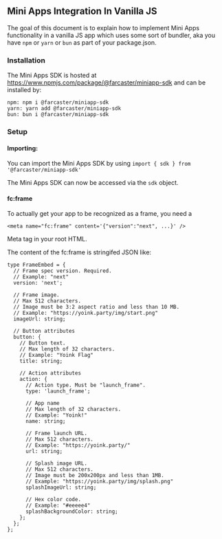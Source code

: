 ## Mini Apps Integration In Vanilla JS

The goal of this document is to explain how to implement Mini Apps functionality in a vanilla JS app which uses some sort of bundler, aka you have `npm` or `yarn` or `bun` as part of your package.json.

### Installation

The Mini Apps SDK is hosted at https://www.npmjs.com/package/@farcaster/miniapp-sdk and can be installed by:

```
npm: npm i @farcaster/miniapp-sdk
yarn: yarn add @farcaster/miniapp-sdk
bun: bun i @farcaster/miniapp-sdk
```

### Setup

#### Importing:

You can import the Mini Apps SDK by using `import { sdk } from '@farcaster/miniapp-sdk'`

The Mini Apps SDK can now be accessed via the `sdk` object.

#### fc:frame

To actually get your app to be recognized as a frame, you need a 

```
<meta name="fc:frame" content='{"version":"next", ...}' />
```

Meta tag in your root HTML.

The content of the fc:frame is stringifed JSON like:

```
type FrameEmbed = {
  // Frame spec version. Required.
  // Example: "next"
  version: 'next';

  // Frame image.
  // Max 512 characters.
  // Image must be 3:2 aspect ratio and less than 10 MB.
  // Example: "https://yoink.party/img/start.png"
  imageUrl: string;

  // Button attributes
  button: {
    // Button text.
    // Max length of 32 characters.
    // Example: "Yoink Flag"
    title: string;

    // Action attributes
    action: {
      // Action type. Must be "launch_frame".
      type: 'launch_frame';

      // App name
      // Max length of 32 characters.
      // Example: "Yoink!"
      name: string;

      // Frame launch URL.
      // Max 512 characters.
      // Example: "https://yoink.party/"
      url: string;

      // Splash image URL.
      // Max 512 characters.
      // Image must be 200x200px and less than 1MB.
      // Example: "https://yoink.party/img/splash.png"
      splashImageUrl: string;

      // Hex color code.
      // Example: "#eeeee4"
      splashBackgroundColor: string;
    };
  };
};
```